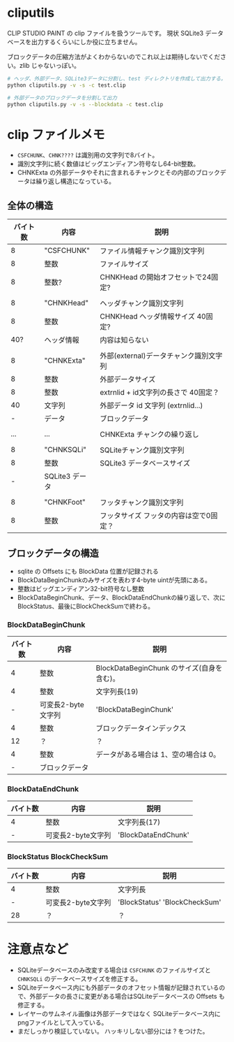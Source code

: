 # cliputils

CLIP STUDIO PAINT の clip ファイルを扱うツールです。
現状 SQLite3 データベースを出力するくらいにしか役に立ちません。

ブロックデータの圧縮方法がよくわからないのでこれ以上は期待しないでください。zlib じゃないっぽい。


```sh
# ヘッダ、外部データ、SQLite3データに分割し、test ディレクトリを作成して出力する。
python cliputils.py -v -s -c test.clip

# 外部データのブロックデータを分割して出力
python cliputils.py -v -s --blockdata -c test.clip
```

# clip ファイルメモ

* ``CSFCHUNK``、``CHNK????`` は識別用の文字列で8バイト。
* 識別文字列に続く数値はビッグエンディアン符号なし64-bit整数。
* CHNKExta の外部データやそれに含まれるチャンクとその内部のブロックデータは繰り返し構造になっている。

## 全体の構造

| バイト数 | 内容 | 説明 |
|---|---|---|
| 8 | "CSFCHUNK" | ファイル情報チャンク識別文字列 |
| 8 | 整数 | ファイルサイズ |
| 8 | 整数? | CHNKHead の開始オフセットで24固定? |
| |
| 8 | "CHNKHead" | ヘッダチャンク識別文字列 |
| 8 | 整数 | CHNKHead ヘッダ情報サイズ 40固定? |
| 40? | ヘッダ情報 | 内容は知らない |
| |
| 8 | "CHNKExta" | 外部(external)データチャンク識別文字列 |
| 8 | 整数 | 外部データサイズ |
| 8 | 整数 | extrnlid + id文字列の長さで 40固定？ |
| 40 | 文字列 | 外部データ id 文字列 (extrnlid...)|
| - | データ | ブロックデータ |
| |
| ... | ... | CHNKExta チャンクの繰り返し |
| |
| 8 | "CHNKSQLi" | SQLiteチャンク識別文字列 |
| 8 | 整数 | SQLite3 データベースサイズ |
| - | SQLite3 データ | |
| |
| 8 | "CHNKFoot" | フッタチャンク識別文字列 |
| 8 | 整数 | フッタサイズ フッタの内容は空で0固定？ |

## ブロックデータの構造
* sqlite の Offsets にも BlockData 位置が記録される
* BlockDataBeginChunkのみサイズを表わす4-byte uintが先頭にある。
* 整数はビッグエンディアン32-bit符号なし整数
* BlockDataBeginChunk、データ、BlockDataEndChunkの繰り返しで、次にBlockStatus、最後にBlockCheckSumで終わる。

### BlockDataBeginChunk
| バイト数 | 内容 | 説明 |
|---|---|---|
| 4 | 整数 | BlockDataBeginChunk のサイズ(自身を含む)。 |
| 4 | 整数 | 文字列長(19) |
| - | 可変長2-byte文字列 | 'BlockDataBeginChunk' |
| 4 | 整数 | ブロックデータインデックス |
| 12 | ？ | ？ |
| 4 | 整数 | データがある場合は 1、空の場合は 0。 |
| - | ブロックデータ | |

### BlockDataEndChunk
| バイト数 | 内容 | 説明 |
|---|---|---|
| 4 | 整数 | 文字列長(17) |
| - | 可変長2-byte文字列 | 'BlockDataEndChunk' |

### BlockStatus BlockCheckSum
| バイト数 | 内容 | 説明 |
|---|---|---|
| 4 | 整数 | 文字列長 |
| - | 可変長2-byte文字列 | 'BlockStatus' 'BlockCheckSum' |
| 28 | ？ | ？ |

# 注意点など
* SQLiteデータベースのみ改変する場合は ``CSFCHUNK`` のファイルサイズと ``CHNKSQLi`` のデータベースサイズを修正する。
* SQLiteデータベース内にも外部データのオフセット情報が記録されているので、外部データの長さに変更がある場合はSQLiteデータベースの Offsets も修正する。
* レイヤーのサムネイル画像は外部データではなく SQLiteデータベース内にpngファイルとして入っている。
* まだしっかり検証していない。  ハッキリしない部分には ? をつけた。
